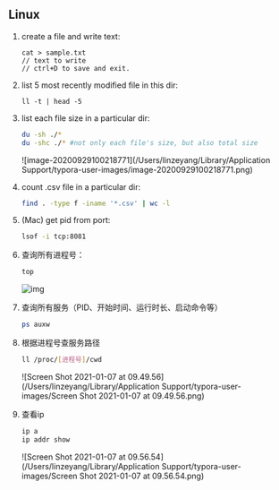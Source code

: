 ## Linux

1. create a file and write text:

   ```shell
   cat > sample.txt
   // text to write
   // ctrl+D to save and exit.
   ```

   

2. list 5 most recently modified file in this dir:

   ```shell
   ll -t | head -5
   ```

3. list each file size in a particular dir:

   ```bash
   du -sh ./* 
   du -shc ./* #not only each file's size, but also total size
   ```

   ![image-20200929100218771](/Users/linzeyang/Library/Application Support/typora-user-images/image-20200929100218771.png)

4. count .csv file in a particular dir:

   ```bash
   find . -type f -iname '*.csv' | wc -l
   ```

   

5. (Mac) get pid from port:

   ```bash
   lsof -i tcp:8081
   ```


6. 查询所有进程号：

   ```bash
   top
   ```

   ![img](https://img-blog.csdnimg.cn/20190611100804819.png?x-oss-process=image/watermark,type_ZmFuZ3poZW5naGVpdGk,shadow_10,text_aHR0cHM6Ly9ibG9nLmNzZG4ubmV0L3FxXzM4Njk1MTgy,size_16,color_FFFFFF,t_70)

7. 查询所有服务（PID、开始时间、运行时长、启动命令等）

   ```bash
   ps auxw
   ```

8. 根据进程号查服务路径

   ```bash
   ll /proc/[进程号]/cwd
   ```

   ![Screen Shot 2021-01-07 at 09.49.56](/Users/linzeyang/Library/Application Support/typora-user-images/Screen Shot 2021-01-07 at 09.49.56.png)

9. 查看ip

   ```bash
   ip a
   ip addr show
   ```

   ![Screen Shot 2021-01-07 at 09.56.54](/Users/linzeyang/Library/Application Support/typora-user-images/Screen Shot 2021-01-07 at 09.56.54.png)

